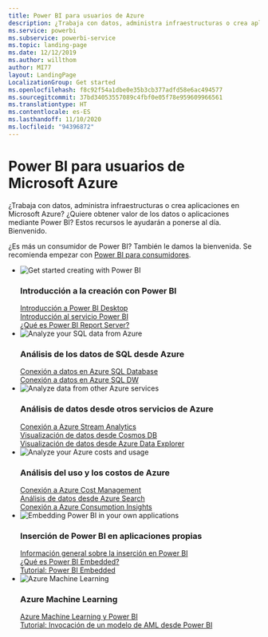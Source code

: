 ```yaml
---
title: Power BI para usuarios de Azure
description: ¿Trabaja con datos, administra infraestructuras o crea aplicaciones en Microsoft Azure?
ms.service: powerbi
ms.subservice: powerbi-service
ms.topic: landing-page
ms.date: 12/12/2019
ms.author: willthom
author: MI77
layout: LandingPage
LocalizationGroup: Get started
ms.openlocfilehash: f8c92f54a1dbe0e35b3cb377adfd58e6ac494577
ms.sourcegitcommit: 37bd34053557089c4fbf0e05f78e959609966561
ms.translationtype: HT
ms.contentlocale: es-ES
ms.lasthandoff: 11/10/2020
ms.locfileid: "94396872"
---
```

# <a name="power-bi-for-microsoft-azure-users"></a>Power BI para usuarios de Microsoft Azure 

¿Trabaja con datos, administra infraestructuras o crea aplicaciones en Microsoft Azure? ¿Quiere obtener valor de los datos o aplicaciones mediante Power BI? Estos recursos le ayudarán a ponerse al día. Bienvenido.

¿Es más un consumidor de Power BI? También le damos la bienvenida. Se recomienda empezar con [Power BI para consumidores](../consumer/index.yml).

<ul class="panelContent cardsF"> 
            <li> 
                  <div class="cardSize"> 
                        <div class="cardPadding"> 
                              <div class="card"> 
                                    <div class="cardImageOuter">
                                          <div class="cardImage">
                                                <img alt="Get started creating with Power BI" src="media/power-bi-creator-landing/power-bi-designer-get-started.svg" data-linktype="relative-path">
                                          </div>
                                    </div>
                                    <div class="cardText"> 
                                          <h3>Introducción a la creación con Power BI</h3> 
                                          <p></p>
                                               <a href="../fundamentals/desktop-what-is-desktop.md">Introducción a Power BI Desktop</a><br/> 
                                               <a href="../fundamentals/power-bi-overview.md">Introducción al servicio Power BI</a><br/> 
                                               <a href="../report-server/get-started.md">¿Qué es Power BI Report Server?</a>
                                    </div> 
                              </div> 
                        </div> 
                  </div> 
            </li>
            <li> 
                  <div class="cardSize"> 
                        <div class="cardPadding"> 
                              <div class="card"> 
                                    <div class="cardImageOuter">
                                          <div class="cardImage">
                                                <img alt="Analyze your SQL data from Azure" src="media/power-bi-creator-landing/power-bi-designer-transform-shape-data.svg" data-linktype="relative-path">
                                          </div>
                                    </div>
                                    <div class="cardText"> 
                                          <h3>Análisis de los datos de SQL desde Azure</h3> 
                                          <p></p>
                                                <a href="service-azure-sql-database-with-direct-connect.md">Conexión a datos en Azure SQL Database</a><br/> 
                                                <a href="service-azure-sql-data-warehouse-with-direct-connect.md">Conexión a datos en Azure SQL DW</a> 
                                    </div> 
                              </div> 
                        </div> 
                  </div> 
            </li>
            <li> 
                  <div class="cardSize"> 
                        <div class="cardPadding"> 
                              <div class="card"> 
                                    <div class="cardImageOuter">
                                          <div class="cardImage">
                                                <img alt="Analyze data from other Azure services" src="media/power-bi-creator-landing/power-bi-designer-connect-data.svg" data-linktype="relative-path">
                                          </div>
                                    </div>
                                    <div class="cardText"> 
                                          <h3>Análisis de datos desde otros servicios de Azure</h3> 
                                          <p></p>
                                                <a href="/azure/stream-analytics/stream-analytics-power-bi-dashboard">Conexión a Azure Stream Analytics</a><br/> 
                                                <a href="/azure/cosmos-db/powerbi-visualize">Visualización de datos desde Cosmos DB</a><br/> 
                                                <a href="/azure/data-explorer/visualize-power-bi">Visualización de datos desde Azure Data Explorer</a>
                                    </div> 
                              </div> 
                        </div> 
                  </div> 
            </li>
            <li> 
                  <div class="cardSize"> 
                        <div class="cardPadding"> 
                              <div class="card"> 
                                    <div class="cardImageOuter">
                                          <div class="cardImage">
                                                <img alt="Analyze your Azure costs and usage" src="media/power-bi-creator-landing/power-bi-designer-licensing.svg" data-linktype="relative-path">
                                          </div>
                                    </div>
                                    <div class="cardText"> 
                                          <h3>Análisis del uso y los costos de Azure</h3> 
                                          <p></p>
                                                <a href="desktop-connect-azure-cost-management.md">Conexión a Azure Cost Management</a><br/> 
                                                <a href="service-connect-to-azure-search.md">Análisis de datos desde Azure Search</a><br/> 
                                                <a href="desktop-connect-azure-consumption-insights.md">Conexión a Azure Consumption Insights</a>
                                    </div> 
                              </div> 
                        </div> 
                  </div> 
            </li>
            <li> 
                  <div class="cardSize"> 
                        <div class="cardPadding"> 
                              <div class="card"> 
                                    <div class="cardImageOuter">
                                          <div class="cardImage">
                                                <img alt="Embedding Power BI in your own applications" src="media/power-bi-creator-landing/power-bi-designer-modeling-data-relationships.svg" data-linktype="relative-path">
                                          </div>
                                    </div>
                                    <div class="cardText"> 
                                          <h3>Inserción de Power BI en aplicaciones propias</h3> 
                                          <p></p>
                                                <a href="../developer/embedded/embedding.md">Información general sobre la inserción en Power BI</a><br/>
                                                <a href="../developer/embedded/azure-pbie-what-is-power-bi-embedded.md">¿Qué es Power BI Embedded?</a><br/> 
                                                <a href="../developer/embedded/embed-sample-for-customers.md">Tutorial: Power BI Embedded </a> 
                                    </div> 
                              </div> 
                        </div> 
                  </div> 
            </li>
            <li> 
                  <div class="cardSize"> 
                        <div class="cardPadding"> 
                              <div class="card"> 
                                    <div class="cardImageOuter">
                                          <div class="cardImage">
                                                <img alt="Azure Machine Learning" src="media/power-bi-creator-landing/power-bi-designer-create-reports-visuals-dashboards.svg" data-linktype="relative-path">
                                          </div>
                                    </div>
                                    <div class="cardText"> 
                                          <h3>Azure Machine Learning</h3> 
                                          <p></p>
                                                <a href="/power-bi/transform-model/dataflows/dataflows-machine-learning-integration">Azure Machine Learning y Power BI</a><br/> 
                                                <a href="service-tutorial-invoke-machine-learning-model.md">Tutorial: Invocación de un modelo de AML desde Power BI</a><br/> 
                                    </div> 
                              </div> 
                        </div> 
                  </div> 
            </li>
</ul>